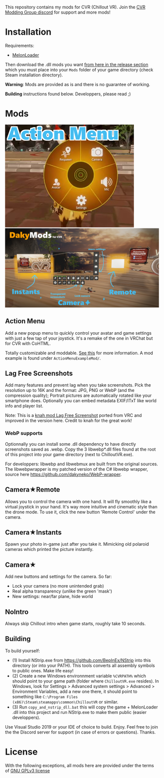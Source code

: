 This repository contains my mods for CVR (Chillout VR). Join the [CVR Modding Group discord](https://discord.gg/gbvQpNhB) for support and more mods!

# Installation

Requirements:
- [MelonLoader](https://github.com/LavaGang/MelonLoader#how-to-use-the-installer)

Then download the .dll mods you want [from here in the release section](https://github.com/dakyneko/DakyModsCVR/releases) which you must place into your `Mods` folder of your game directory (check Steam installation directory).

**Warning**: Mods are provided as is and there is no guarantee of working.

**Building** instructions found below. Developpers, please read ;)

# Mods

![Screenshot](actionmenu_demo.jpg) ![Screenshot](dakymods1.jpg?raw=true "Camera Instants and Remote")

## Action Menu
Add a new popup menu to quickly control your avatar and game settings with just a few tap of your joystick. It's a remake of the one in VRChat but for CVR with CoHTML.

Totally customizable and moddable. [See this](ActionMenu/README.md) for more information. A mod example is found under `ActionMenuExampleMod/`.

## Lag Free Screenshots
Add many features and prevent lag when you take screenshots. Pick the resolution up to 16K and the format: JPG, PNG or WebP (and the compression quality); Portrait pictures are automatically rotated like your smartphone does. Optionally you can embed metadata EXIF/ITxT like world info and player list.

Note: This is a [knah mod Lag Free Screenshot](https://github.com/knah/VRCMods) ported from VRC and improved in the version here. Credit to knah for the great work!

### WebP supports

Optionnally you can install some .dll dependency to have directly screenshots saved as .webp. Copy the 3 libwebp\*.dll files found at the root of this project into your game directory (next to ChilloutVR.exe).

For developpers: libwebp and libwebmux are built from the original sources. The libwebpwrapper is my patched version of the C# libwebp wrapper, source here <https://github.com/dakyneko/WebP-wrapper>.

## Camera★Remote

Allows you to control the camera with one hand. It will fly smoothly like a virtual joystick in your hand. It's way more intuitive and cinematic style than the drone mode. To use it, click the new button 'Remote Control' under the camera.

## Camera★Instants

Spawn your photo in-game just after you take it. Mimicking old polaroid cameras which printed the picture instantly.

## Camera★

Add new buttons and settings for the camera. So far:

- Lock your camera (no more unintended grab)
- Real alpha transparency (unlike the green 'mask')
- New settings: near/far plane, hide world

## NoIntro

Always skip Chillout intro when game starts, roughly take 10 seconds.

## Building
To build yourself:

 - (1) Install NStrip.exe from https://github.com/BepInEx/NStrip into this directory (or into your PATH). This tools converts all assembly symbols to public ones. Make life easy!
 - (2) Create a new Windows environnment variable `%CVRPATH%` which should point to your game path (folder where `ChilloutVR.exe` resides). In Windows, look for Settings > Advanced system settings > Advanced > Environment Variables, add a new one there, it should point to something like `C:\Program Files (x86)\Steam\steamapps\common\ChilloutVR` or similar.
 - (3) Run `copy_and_nstrip_dll.bat` this will copy the game + MelonLoader .dll into this project and run NStrip.exe to make them public (easier developpers).

Use Visual Studio 2019 or your IDE of choice to build. Enjoy. Feel free to join the the Discord server for support (in case of errors or questions). Thanks.


# License
With the following exceptions, all mods here are provided under the terms of [GNU GPLv3 license](LICENSE)
